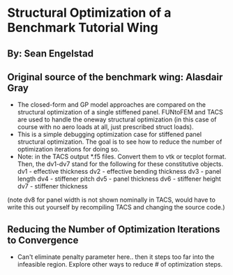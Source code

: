 # Structural Optimization of a Benchmark Tutorial Wing
## By: Sean Engelstad
## Original source of the benchmark wing: Alasdair Gray

* The closed-form and GP model approaches are compared on the structural optimization of a single stiffened panel. FUNtoFEM and TACS are used to handle the oneway structural optimization (in this case of course with no aero loads at all, just prescribed struct loads).
* This is a simple debugging optimization case for stiffened panel structural optimization. The goal is to see how to reduce the number of optimization iterations for doing so.
* Note: in the TACS output *.f5 files. Convert them to vtk or tecplot format. Then, the dv1-dv7 stand for the following for these constitutive objects.
dv1 - effective thickness
dv2 - effective bending thickness
dv3 - panel length
dv4 - stiffener pitch
dv5 - panel thickness
dv6 - stiffener height
dv7 - stiffener thickness

(note dv8 for panel width is not shown nominally in TACS, would have to write this out yourself by recompiling TACS and changing the source code.)

## Reducing the Number of Optimization Iterations to Convergence
* Can't eliminate penalty parameter here.. then it steps too far into the infeasible region. Explore other ways to reduce # of optimization steps.